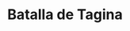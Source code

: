 ﻿---
title: "Batalla de Tagina"
permalink: periodes_584.html
layout: periode
dataInici: 552-07-01
sidebar: periodes
pares:
  - 150:
    title: "Justiniano"
    dataInici: "(527)"
    dataFi: "(565)"

fills:
jocsPrincipals:
jocsEscenaris:
jocsEpoca:
  - title: "Men at Arms"
    bggId: 8327
    escenari: "Taginae"

jocsEpocaEscenaris:
---
